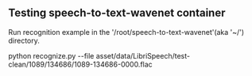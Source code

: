 


## Testing speech-to-text-wavenet container

Run recognition example in the '/root/speech-to-text-wavenet'(aka '~/') directory.

python recognize.py --file asset/data/LibriSpeech/test-clean/1089/134686/1089-134686-0000.flac




